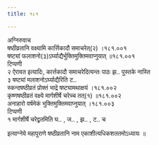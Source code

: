 ```yaml
---
title: १८१

---
```

अग्निरुवाच  
षष्ठीव्रतानि वक्ष्यामि कार्त्तिकादौ समाचरेत्(२) ।१८१.००१  
षष्ट्यां फलाशनो(३)ऽर्घ्याद्यैर्भुक्तिमुक्तिमवाप्नुयात् ॥१८१.००१  
टिप्पणी  
२ ऐरावत इत्यादिः, कार्त्तकादौ समाचरेदित्यन्तः पाठः झ.. पुस्तके नास्ति  
३ षष्ट्यां मलाशनोऽर्घ्याद्यैरिति ट..  
स्कन्दषष्ठीव्रतं प्रोक्तं भाद्रे षष्ट्यामथाक्षयं ।१८१.००२  
कृष्णषष्ठीव्रतं वक्ष्ये मार्गशीर्षे चरेच्च तत्(१) ॥१८१.००२  
अनाहारो वर्षमेकं भुक्तिमुक्तिमवाप्नुयात् ।१८१.००३  
टिप्पणी  
१ मार्गशीर्षे चरेद्व्रतमिति घ.. , ज.. , झ.. , ट.. च  
  
  
इत्याग्नेये महापुराणे षष्ठीव्रतानि नाम एकाशीत्यधिकशततमोऽध्यायः ॥